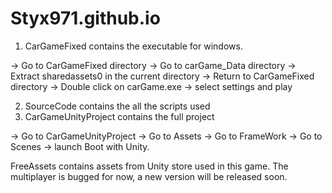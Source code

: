 # Styx971.github.io
1. CarGameFixed contains the executable for windows.

-> Go to CarGameFixed directory
-> Go to carGame_Data directory
-> Extract sharedassets0 in the current directory
-> Return to CarGameFixed directory
-> Double click on carGame.exe 
-> select settings and play


2. SourceCode contains the all the scripts used
3. CarGameUnityProject contains the full project

-> Go to CarGameUnityProject
-> Go to Assets
-> Go to FrameWork
-> Go to Scenes
-> launch Boot with Unity.

FreeAssets contains assets from Unity store used in this game.
The multiplayer is bugged for now, a new version will be released soon.



